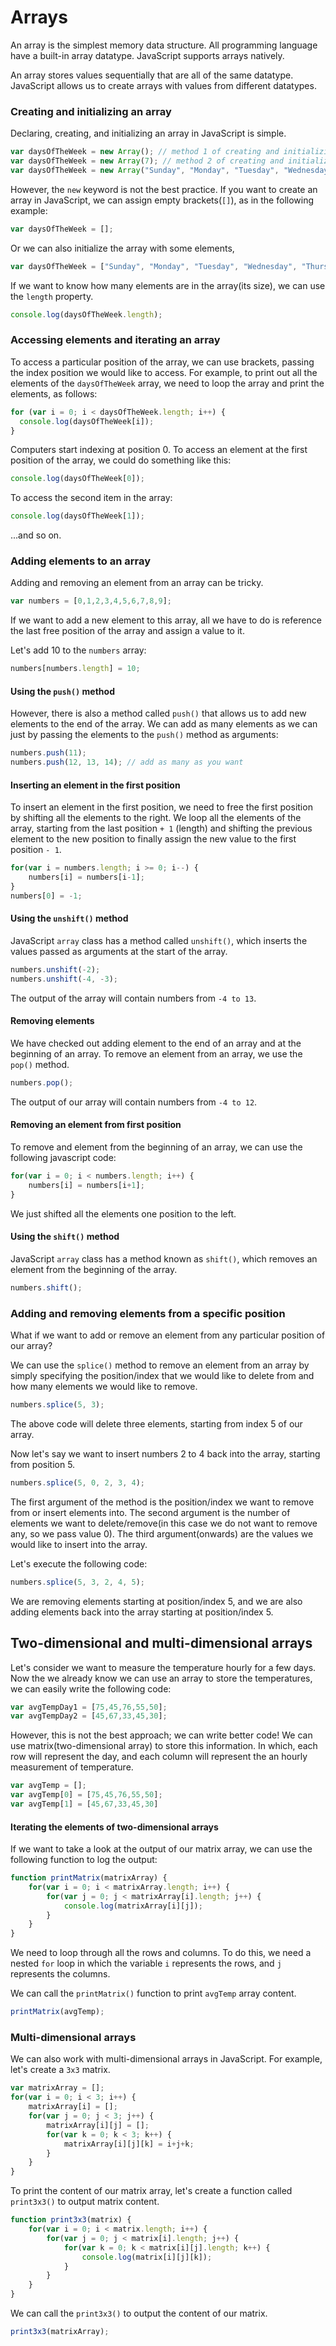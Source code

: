 # Arrays

An array is the simplest memory data structure. All programming language have a built-in array datatype. JavaScript supports arrays natively.

An array stores values sequentially that are all of the same datatype. JavaScript allows us to create arrays with values from different datatypes.

### Creating and initializing an array

Declaring, creating, and initializing an array in JavaScript is simple.

```javascript
var daysOfTheWeek = new Array(); // method 1 of creating and initializing an array using the keyword new
var daysOfTheWeek = new Array(7); // method 2 of creating and initializing an array by specifying the length of the array
var daysOfTheWeek = new Array("Sunday", "Monday", "Tuesday", "Wednesday", "Thursday", "Friday", "Saturday"); // method 3 of creating and initializing an array by passing the array elements directly to its constructor
```

However, the `new` keyword is not the best practice. If you want to create an array in JavaScript, we can assign empty brackets(`[]`), as in the following example:

```javascript
var daysOfTheWeek = [];
```

Or we can also initialize the array with some elements,

```javascript
var daysOfTheWeek = ["Sunday", "Monday", "Tuesday", "Wednesday", "Thursday", "Friday", "Saturday"];
```
If we want to know how many elements are in the array(its size), we can use the `length` property.

```javascript
console.log(daysOfTheWeek.length);
```

### Accessing elements and iterating an array

To access a particular position of the array, we can use brackets, passing the index position we would like to access. For example, to print out all the elements of the `daysOfTheWeek` array, we need to loop the array and print the elements, as follows:

```javascript
for (var i = 0; i < daysOfTheWeek.length; i++) {
  console.log(daysOfTheWeek[i]);
}
```
Computers start indexing at position 0. To access an element at the first position of the array, we could do something like this:

```javascript
console.log(daysOfTheWeek[0]);
```

To access the second item in the array:

```javascript
console.log(daysOfTheWeek[1]);
```

...and so on.

### Adding elements to an array
 Adding and removing an element from an array can be tricky.

```javascript
var numbers = [0,1,2,3,4,5,6,7,8,9];
```
If we want to add a new element to this array, all we have to do is reference the last free position of the array and assign a value to it.

Let's add 10 to the `numbers` array:

```javascript
numbers[numbers.length] = 10;
```

#### Using the `push()` method

However, there is also a method called `push()` that allows us to add new elements to the end of the array. We can add as many elements as we can just by passing the elements to the `push()` method as arguments:

```javascript
numbers.push(11);
numbers.push(12, 13, 14); // add as many as you want
```
#### Inserting an element in the first position

To insert an element in the first position, we need to free the first position by shifting all the elements to the right. We loop all the elements of the array, starting from the last position `+ 1` (length) and shifting the previous element to the new position to finally assign the new value to the first position `- 1`.

```javascript
for(var i = numbers.length; i >= 0; i--) {
	numbers[i] = numbers[i-1];
}
numbers[0] = -1;
```

#### Using the `unshift()` method

JavaScript `array` class has a method called `unshift()`, which inserts the values passed as arguments at the start of the array.

```javascript
numbers.unshift(-2);
numbers.unshift(-4, -3);
```

The output of the array will contain numbers from `-4 to 13`.

#### Removing elements

We have checked out adding element to the end of an array and at the beginning of an array. To remove an element from an array, we use the `pop()` method.

```javascript
numbers.pop();
```
The output of our array will contain numbers from `-4 to 12`.

#### Removing an element from first position

To remove and element from the beginning of an array, we can use the following javascript code:


```javascript
for(var i = 0; i < numbers.length; i++) {
	numbers[i] = numbers[i+1];
}
```

We just shifted all the elements one position to the left.

#### Using the `shift()` method

JavaScript `array` class has a method known as `shift()`, which removes an element from the beginning of the array.

```javascript
numbers.shift();
```
### Adding and removing elements from a specific position

What if we want to add or remove an element from any particular position of our array?

We can use the `splice()` method to remove an element from an array by simply specifying the position/index that we would like to delete from and how many elements we would like to remove.

```javascript
numbers.splice(5, 3);
```

The above code will delete three elements, starting from index 5 of our array.

Now let's say we want to insert numbers 2 to 4 back into the array, starting from position 5.

```javascript
numbers.splice(5, 0, 2, 3, 4);
```

The first argument of the method is the position/index we want to remove from or insert elements into.
The second argument is the number of elements we want to delete/remove(in this case we do not want to remove any, so we pass value 0).
The third argument(onwards) are the values we would like to insert into the array.

Let's execute the following code:

```javascript
numbers.splice(5, 3, 2, 4, 5);
```

We are removing elements starting at position/index 5, and we are also adding elements back into the array starting at position/index 5.

## Two-dimensional and multi-dimensional arrays

Let's consider we want to measure the temperature hourly for a few days. Now the we already know we can use an array to store the temperatures, we can easily write the following code:

```javascript
var avgTempDay1 = [75,45,76,55,50];
var avgTempDay2 = [45,67,33,45,30];
```

However, this is not the best approach; we can write better code! We can use matrix(two-dimensional array) to store this information. In which, each row will represent the day, and each column will represent the an hourly measurement of temperature.

```javascript
var avgTemp = [];
var avgTemp[0] = [75,45,76,55,50];
var avgTemp[1] = [45,67,33,45,30]
```

#### Iterating the elements of two-dimensional arrays

If we want to take a look at the output of our matrix array, we can use the following function to log the output:

```javascript
function printMatrix(matrixArray) {
	for(var i = 0; i < matrixArray.length; i++) {
		for(var j = 0; j < matrixArray[i].length; j++) {
			console.log(matrixArray[i][j]);
		}
	}
}
```

We need to loop through all the rows and columns. To do this, we need a nested `for` loop in which the variable `i` represents the rows, and `j` represents the columns.

We can call the `printMatrix()` function to print `avgTemp` array content.

```javascript
printMatrix(avgTemp);
```

### Multi-dimensional arrays

We can also work with multi-dimensional arrays in JavaScript.
For example, let's create a `3x3` matrix.

```javascript
var matrixArray = [];
for(var i = 0; i < 3; i++) {
	matrixArray[i] = [];
	for(var j = 0; j < 3; j++) {
		matrixArray[i][j] = [];
		for(var k = 0; k < 3; k++) {
			matrixArray[i][j][k] = i+j+k;
		}
	}
}
```

To print the content of our matrix array, let's create a function called `print3x3()` to output matrix content.

```javascript
function print3x3(matrix) {
	for(var i = 0; i < matrix.length; i++) {
		for(var j = 0; j < matrix[i].length; j++) {
			for(var k = 0; k < matrix[i][j].length; k++) {
				console.log(matrix[i][j][k]);
			}
		}
	}
}
```

We can call the `print3x3()` to output the content of our matrix.

```javascript
print3x3(matrixArray);
```

